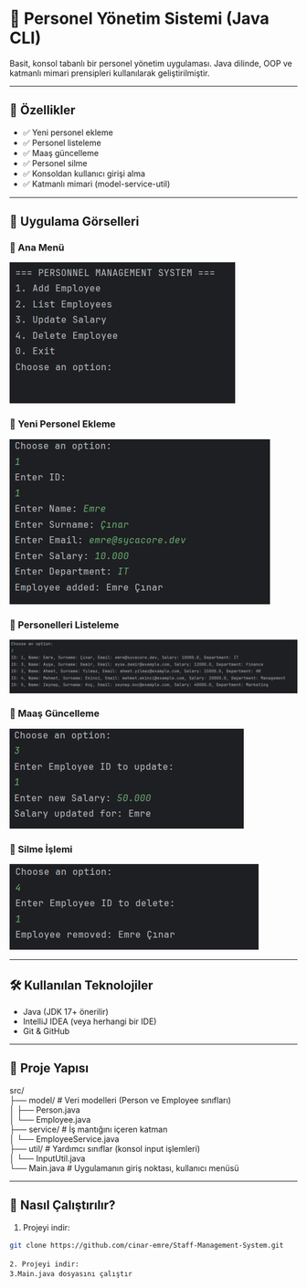 # 🧩 Personel Yönetim Sistemi (Java CLI)

Basit, konsol tabanlı bir personel yönetim uygulaması. Java dilinde, OOP ve katmanlı mimari prensipleri kullanılarak geliştirilmiştir.

---

## 📌 Özellikler

- ✅ Yeni personel ekleme
- ✅ Personel listeleme
- ✅ Maaş güncelleme
- ✅ Personel silme
- ✅ Konsoldan kullanıcı girişi alma
- ✅ Katmanlı mimari (model-service-util)

---

## 📸 Uygulama Görselleri

### 🔹 Ana Menü

![ANA MENU](images/menu.png)

### 🔹 Yeni Personel Ekleme

![YENİ PERSONEL EKLEME](images/add_employee.png)

### 🔹 Personelleri Listeleme

![PERSONELLERİ LİSTELEME](images/list_employee.png)

### 🔹 Maaş Güncelleme

![MAAŞ GÜNCELLEME](images/update_employee.png)

### 🔹 Silme İşlemi

![PERSONEL SILME](images/delete_employee.png)

---

## 🛠️ Kullanılan Teknolojiler

- Java (JDK 17+ önerilir)
- IntelliJ IDEA (veya herhangi bir IDE)
- Git & GitHub

---

## 📁 Proje Yapısı

src/\
├── model/                # Veri modelleri (Person ve Employee sınıfları)\
│   ├── Person.java\
│   └── Employee.java\
├── service/              # İş mantığını içeren katman\
│   └── EmployeeService.java\
├── util/                 # Yardımcı sınıflar (konsol input işlemleri)\
│   └── InputUtil.java\
└── Main.java             # Uygulamanın giriş noktası, kullanıcı menüsü

---

## 🚀 Nasıl Çalıştırılır?

1. Projeyi indir:
```bash
git clone https://github.com/cinar-emre/Staff-Management-System.git

2. Projeyi indir:
3.Main.java dosyasını çalıştır
